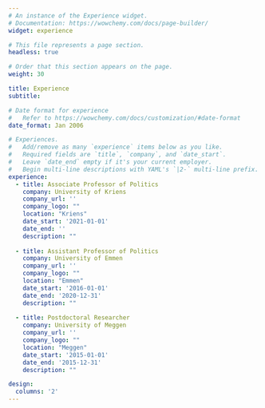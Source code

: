 ```yaml
---
# An instance of the Experience widget.
# Documentation: https://wowchemy.com/docs/page-builder/
widget: experience

# This file represents a page section.
headless: true

# Order that this section appears on the page.
weight: 30

title: Experience
subtitle:

# Date format for experience
#   Refer to https://wowchemy.com/docs/customization/#date-format
date_format: Jan 2006

# Experiences.
#   Add/remove as many `experience` items below as you like.
#   Required fields are `title`, `company`, and `date_start`.
#   Leave `date_end` empty if it's your current employer.
#   Begin multi-line descriptions with YAML's `|2-` multi-line prefix.
experience:
  - title: Associate Professor of Politics
    company: University of Kriens
    company_url: ''
    company_logo: ""
    location: "Kriens"
    date_start: '2021-01-01'
    date_end: ''
    description: ""
        
  - title: Assistant Professor of Politics
    company: University of Emmen
    company_url: ''
    company_logo: ""
    location: "Emmen"
    date_start: '2016-01-01'
    date_end: '2020-12-31'
    description: ""
    
  - title: Postdoctoral Researcher
    company: University of Meggen
    company_url: ''
    company_logo: ""
    location: "Meggen"
    date_start: '2015-01-01'
    date_end: '2015-12-31'
    description: ""

design:
  columns: '2'
---
```

